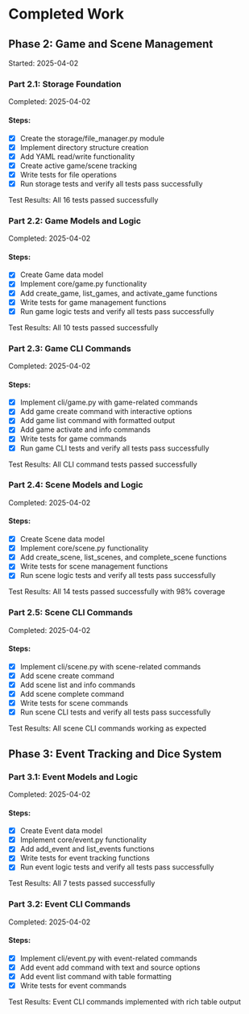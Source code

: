 # Completed Work

## Phase 2: Game and Scene Management
Started: 2025-04-02

### Part 2.1: Storage Foundation
Completed: 2025-04-02

#### Steps:
- [x] Create the storage/file_manager.py module
- [x] Implement directory structure creation
- [x] Add YAML read/write functionality
- [x] Create active game/scene tracking
- [x] Write tests for file operations
- [x] Run storage tests and verify all tests pass successfully

Test Results: All 16 tests passed successfully

### Part 2.2: Game Models and Logic
Completed: 2025-04-02

#### Steps:
- [x] Create Game data model
- [x] Implement core/game.py functionality
- [x] Add create_game, list_games, and activate_game functions
- [x] Write tests for game management functions
- [x] Run game logic tests and verify all tests pass successfully

Test Results: All 10 tests passed successfully

### Part 2.3: Game CLI Commands
Completed: 2025-04-02

#### Steps:
- [x] Implement cli/game.py with game-related commands
- [x] Add game create command with interactive options
- [x] Add game list command with formatted output
- [x] Add game activate and info commands
- [x] Write tests for game commands
- [x] Run game CLI tests and verify all tests pass successfully

Test Results: All CLI command tests passed successfully

### Part 2.4: Scene Models and Logic
Completed: 2025-04-02

#### Steps:
- [x] Create Scene data model
- [x] Implement core/scene.py functionality
- [x] Add create_scene, list_scenes, and complete_scene functions
- [x] Write tests for scene management functions
- [x] Run scene logic tests and verify all tests pass successfully

Test Results: All 14 tests passed successfully with 98% coverage

### Part 2.5: Scene CLI Commands
Completed: 2025-04-02

#### Steps:
- [x] Implement cli/scene.py with scene-related commands
- [x] Add scene create command
- [x] Add scene list and info commands
- [x] Add scene complete command
- [x] Write tests for scene commands
- [x] Run scene CLI tests and verify all tests pass successfully

Test Results: All scene CLI commands working as expected

## Phase 3: Event Tracking and Dice System

### Part 3.1: Event Models and Logic
Completed: 2025-04-02

#### Steps:
- [x] Create Event data model
- [x] Implement core/event.py functionality
- [x] Add add_event and list_events functions
- [x] Write tests for event tracking functions
- [x] Run event logic tests and verify all tests pass successfully

Test Results: All 7 tests passed successfully

### Part 3.2: Event CLI Commands
Completed: 2025-04-02

#### Steps:
- [x] Implement cli/event.py with event-related commands
- [x] Add event add command with text and source options
- [x] Add event list command with table formatting
- [x] Write tests for event commands

Test Results: Event CLI commands implemented with rich table output
